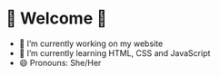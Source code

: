 # 🦊 Welcome 🦊

<!--
**sarahpabdira/sarahpabdira** is a ✨ _special_ ✨ repository because its `README.md` (this file) appears on your GitHub profile.

Here are some ideas to get you started:
-->
- 🔭 I’m currently working on my website
- 🌱 I’m currently learning HTML, CSS and JavaScript
- 😄 Pronouns: She/Her
  
<!--
- 👯 I’m looking to collaborate on ...
- 🤔 I’m looking for help with ...
- 💬 Ask me about ...
- 📫 How to reach me: ...
- ⚡ Fun fact: ...
-->
